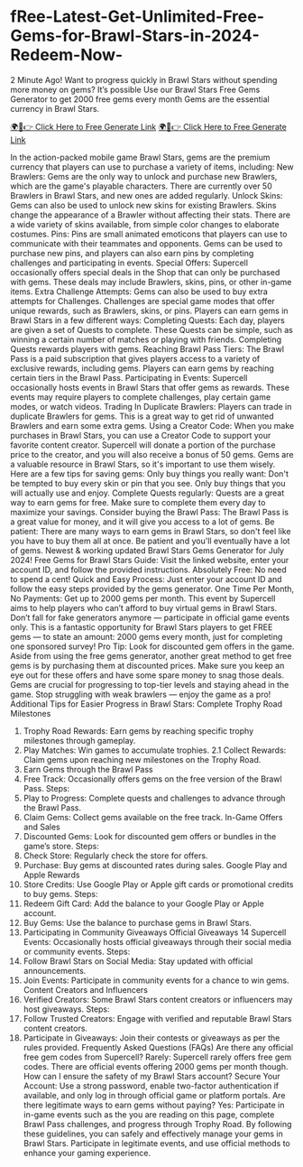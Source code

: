 # fRee-Latest-Get-Unlimited-Free-Gems-for-Brawl-Stars-in-2024-Redeem-Now-
2 Minute Ago! Want to progress quickly in Brawl Stars without spending more money on gems? It’s possible Use our Brawl Stars Free Gems Generator to get 2000 free gems every month Gems are the essential currency in Brawl Stars.

[🌍📱👉 Click Here to Free Generate Link](https://earnsters.com/brawl-stars-free-gems/) 
[🌍📱👉 Click Here to Free Generate Link](https://earnsters.com/brawl-stars-free-gems/)

In the action-packed mobile game Brawl Stars, gems are the premium currency that players can use to purchase a variety of items, including:
New Brawlers: Gems are the only way to unlock and purchase new Brawlers, which are the game's playable characters. There are currently over 50 Brawlers in Brawl Stars, and new ones are added regularly.
Unlock Skins: Gems can also be used to unlock new skins for existing Brawlers. Skins change the appearance of a Brawler without affecting their stats. There are a wide variety of skins available, from simple color changes to elaborate costumes.
Pins: Pins are small animated emoticons that players can use to communicate with their teammates and opponents. Gems can be used to purchase new pins, and players can also earn pins by completing challenges and participating in events.
Special Offers: Supercell occasionally offers special deals in the Shop that can only be purchased with gems. These deals may include Brawlers, skins, pins, or other in-game items.
Extra Challenge Attempts: Gems can also be used to buy extra attempts for Challenges. Challenges are special game modes that offer unique rewards, such as Brawlers, skins, or pins.
Players can earn gems in Brawl Stars in a few different ways:
Completing Quests: Each day, players are given a set of Quests to complete. These Quests can be simple, such as winning a certain number of matches or playing with friends. Completing Quests rewards players with gems.
Reaching Brawl Pass Tiers: The Brawl Pass is a paid subscription that gives players access to a variety of exclusive rewards, including gems. Players can earn gems by reaching certain tiers in the Brawl Pass.
Participating in Events: Supercell occasionally hosts events in Brawl Stars that offer gems as rewards. These events may require players to complete challenges, play certain game modes, or watch videos.
Trading In Duplicate Brawlers: Players can trade in duplicate Brawlers for gems. This is a great way to get rid of unwanted Brawlers and earn some extra gems.
Using a Creator Code: When you make purchases in Brawl Stars, you can use a Creator Code to support your favorite content creator. Supercell will donate a portion of the purchase price to the creator, and you will also receive a bonus of 50 gems.
Gems are a valuable resource in Brawl Stars, so it's important to use them wisely. Here are a few tips for saving gems:
Only buy things you really want: Don't be tempted to buy every skin or pin that you see. Only buy things that you will actually use and enjoy.
Complete Quests regularly: Quests are a great way to earn gems for free. Make sure to complete them every day to maximize your savings.
Consider buying the Brawl Pass: The Brawl Pass is a great value for money, and it will give you access to a lot of gems.
Be patient: There are many ways to earn gems in Brawl Stars, so don't feel like you have to buy them all at once. Be patient and you'll eventually have a lot of gems.
Newest & working updated Brawl Stars Gems Generator for July 2024!
Free Gems for Brawl Stars Guide:
Visit the linked website, enter your account ID, and follow the provided instructions.
Absolutely Free: No need to spend a cent!
Quick and Easy Process: Just enter your account ID and follow the easy steps provided by the gems generator.
One Time Per Month, No Payments: Get up to 2000 gems per month.
This event by Supercell aims to help players who can’t afford to buy virtual gems in Brawl Stars. Don’t fall for fake generators anymore — participate in official game events only.
This is a fantastic opportunity for Brawl Stars players to get FREE gems — to state an amount: 2000 gems every month, just for completing one sponsored survey!
Pro Tip: Look for discounted gem offers in the game.
Aside from using the free gems generator, another great method to get free gems is by purchasing them at discounted prices. Make sure you keep an eye out for these offers and have some spare money to snag those deals.
Gems are crucial for progressing to top-tier levels and staying ahead in the game. Stop struggling with weak brawlers — enjoy the game as a pro!
Additional Tips for Easier Progress in Brawl Stars:
Complete Trophy Road Milestones
1. Trophy Road Rewards: Earn gems by reaching specific trophy milestones through gameplay.
2. Play Matches: Win games to accumulate trophies.
2.1 Collect Rewards: Claim gems upon reaching new milestones on the Trophy Road.
3. Earn Gems through the Brawl Pass
4. Free Track: Occasionally offers gems on the free version of the Brawl Pass. Steps:
5. Play to Progress: Complete quests and challenges to advance through the Brawl Pass.
6. Claim Gems: Collect gems available on the free track.
In-Game Offers and Sales
7. Discounted Gems: Look for discounted gem offers or bundles in the game’s store. Steps:
8. Check Store: Regularly check the store for offers.
9. Purchase: Buy gems at discounted rates during sales.
Google Play and Apple Rewards
10. Store Credits: Use Google Play or Apple gift cards or promotional credits to buy gems. Steps:
11. Redeem Gift Card: Add the balance to your Google Play or Apple account.
12. Buy Gems: Use the balance to purchase gems in Brawl Stars.
13. Participating in Community Giveaways
Official Giveaways
14 Supercell Events: Occasionally hosts official giveaways through their social media or community events. Steps:
15. Follow Brawl Stars on Social Media: Stay updated with official announcements.
16. Join Events: Participate in community events for a chance to win gems.
Content Creators and Influencers
17. Verified Creators: Some Brawl Stars content creators or influencers may host giveaways. Steps:
18. Follow Trusted Creators: Engage with verified and reputable Brawl Stars content creators.
19. Participate in Giveaways: Join their contests or giveaways as per the rules provided.
Frequently Asked Questions (FAQs)
Are there any official free gem codes from Supercell?
Rarely: Supercell rarely offers free gem codes. There are official events offering 2000 gems per month though.
How can I ensure the safety of my Brawl Stars account?
Secure Your Account: Use a strong password, enable two-factor authentication if available, and only log in through official game or platform portals.
Are there legitimate ways to earn gems without paying?
Yes: Participate in in-game events such as the you are reading on this page, complete Brawl Pass challenges, and progress through Trophy Road.
By following these guidelines, you can safely and effectively manage your gems in Brawl Stars. Participate in legitimate events, and use official methods to enhance your gaming experience.
